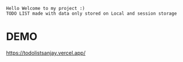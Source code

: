 ``` Hello Welcome to my project :) ``` <br>
```TODO LIST made with data only stored on Local and session storage ```

# DEMO 

https://todolistsanjay.vercel.app/
